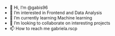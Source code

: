 - 👋 Hi, I’m @gabis96
- 👀 I’m interested in Frontend and Data Analysis
- 🌱 I’m currently learning Machine learning
- 💞️ I’m looking to collaborate on interesting projects
- 📫 How to reach me gabriela.rscp

<!---
gabis96/gabis96 is a ✨ special ✨ repository because its `README.md` (this file) appears on your GitHub profile.
You can click the Preview link to take a look at your changes.
--->
